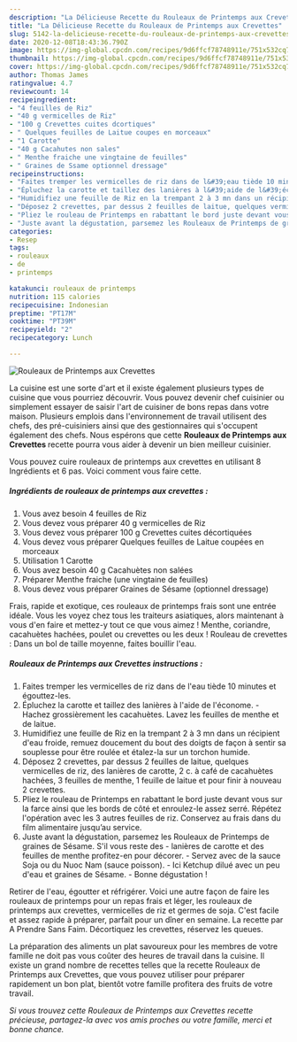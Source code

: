 ```yaml
---
description: "La Délicieuse Recette du Rouleaux de Printemps aux Crevettes"
title: "La Délicieuse Recette du Rouleaux de Printemps aux Crevettes"
slug: 5142-la-delicieuse-recette-du-rouleaux-de-printemps-aux-crevettes
date: 2020-12-08T18:43:36.790Z
image: https://img-global.cpcdn.com/recipes/9d6ffcf78748911e/751x532cq70/rouleaux-de-printemps-aux-crevettes-photo-principale-de-la-recette.jpg
thumbnail: https://img-global.cpcdn.com/recipes/9d6ffcf78748911e/751x532cq70/rouleaux-de-printemps-aux-crevettes-photo-principale-de-la-recette.jpg
cover: https://img-global.cpcdn.com/recipes/9d6ffcf78748911e/751x532cq70/rouleaux-de-printemps-aux-crevettes-photo-principale-de-la-recette.jpg
author: Thomas James
ratingvalue: 4.7
reviewcount: 14
recipeingredient:
- "4 feuilles de Riz"
- "40 g vermicelles de Riz"
- "100 g Crevettes cuites dcortiques"
- " Quelques feuilles de Laitue coupes en morceaux"
- "1 Carotte"
- "40 g Cacahutes non sales"
- " Menthe fraiche une vingtaine de feuilles"
- " Graines de Ssame optionnel dressage"
recipeinstructions:
- "Faites tremper les vermicelles de riz dans de l&#39;eau tiède 10 minutes et égouttez-les."
- "Épluchez la carotte et taillez des lanières à l&#39;aide de l&#39;économe. Hachez grossièrement les cacahuètes. Lavez les feuilles de menthe et de laitue."
- "Humidifiez une feuille de Riz en la trempant 2 à 3 mn dans un récipient d&#39;eau froide, remuez doucement du bout des doigts de façon à sentir sa souplesse pour être roulée et étalez-la sur un torchon humide."
- "Déposez 2 crevettes, par dessus 2 feuilles de laitue, quelques vermicelles de riz, des lanières de carotte, 2 c. à café de cacahuètes hachées, 3 feuilles de menthe, 1 feuille de laitue et pour finir à nouveau 2 crevettes."
- "Pliez le rouleau de Printemps en rabattant le bord juste devant vous sur la farce ainsi que les bords de côté et enroulez-le assez serré. Répétez l&#39;opération avec les 3 autres feuilles de riz. Conservez au frais dans du film alimentaire jusqu’au service."
- "Juste avant la dégustation, parsemez les Rouleaux de Printemps de graines de Sésame. S&#39;il vous reste des lanières de carotte et des feuilles de menthe profitez-en pour décorer. Servez avec de la sauce Soja ou du Nuoc Nam (sauce poisson). Ici Ketchup dilué avec un peu d&#39;eau et graines de Sésame. Bonne dégustation !"
categories:
- Resep
tags:
- rouleaux
- de
- printemps

katakunci: rouleaux de printemps 
nutrition: 115 calories
recipecuisine: Indonesian
preptime: "PT17M"
cooktime: "PT39M"
recipeyield: "2"
recipecategory: Lunch

---
```



![Rouleaux de Printemps aux Crevettes](https://img-global.cpcdn.com/recipes/9d6ffcf78748911e/751x532cq70/rouleaux-de-printemps-aux-crevettes-photo-principale-de-la-recette.jpg)

La cuisine est une sorte d'art et il existe également plusieurs types de cuisine que vous pourriez découvrir. Vous pouvez devenir chef cuisinier ou simplement essayer de saisir l'art de cuisiner de bons repas dans votre maison. Plusieurs emplois dans l'environnement de travail utilisent des chefs, des pré-cuisiniers ainsi que des gestionnaires qui s'occupent également des chefs. Nous espérons que cette <strong> Rouleaux de Printemps aux Crevettes </strong> recette pourra vous aider à devenir un bien meilleur cuisinier.

<!--inarticleads1-->

Vous pouvez cuire rouleaux de printemps aux crevettes en utilisant 8 Ingrédients et 6 pas. Voici comment vous faire cette.

##### Ingrédients de rouleaux de printemps aux crevettes :

1. Vous avez besoin 4 feuilles de Riz
1. Vous devez vous préparer 40 g vermicelles de Riz
1. Vous devez vous préparer 100 g Crevettes cuites décortiquées
1. Vous devez vous préparer  Quelques feuilles de Laitue coupées en morceaux
1. Utilisation 1 Carotte
1. Vous avez besoin 40 g Cacahuètes non salées
1. Préparer  Menthe fraiche (une vingtaine de feuilles)
1. Vous devez vous préparer  Graines de Sésame (optionnel dressage)


Frais, rapide et exotique, ces rouleaux de printemps frais sont une entrée idéale. Vous les voyez chez tous les traiteurs asiatiques, alors maintenant à vous d&#39;en faire et mettez-y tout ce que vous aimez ! Menthe, coriandre, cacahuètes hachées, poulet ou crevettes ou les deux ! Rouleau de crevettes : Dans un bol de taille moyenne, faites bouillir l&#39;eau. 

<!--inarticleads2-->

##### Rouleaux de Printemps aux Crevettes instructions :

1. Faites tremper les vermicelles de riz dans de l&#39;eau tiède 10 minutes et égouttez-les.
1. Épluchez la carotte et taillez des lanières à l&#39;aide de l&#39;économe. - Hachez grossièrement les cacahuètes. Lavez les feuilles de menthe et de laitue.
1. Humidifiez une feuille de Riz en la trempant 2 à 3 mn dans un récipient d&#39;eau froide, remuez doucement du bout des doigts de façon à sentir sa souplesse pour être roulée et étalez-la sur un torchon humide.
1. Déposez 2 crevettes, par dessus 2 feuilles de laitue, quelques vermicelles de riz, des lanières de carotte, 2 c. à café de cacahuètes hachées, 3 feuilles de menthe, 1 feuille de laitue et pour finir à nouveau 2 crevettes.
1. Pliez le rouleau de Printemps en rabattant le bord juste devant vous sur la farce ainsi que les bords de côté et enroulez-le assez serré. Répétez l&#39;opération avec les 3 autres feuilles de riz. Conservez au frais dans du film alimentaire jusqu’au service.
1. Juste avant la dégustation, parsemez les Rouleaux de Printemps de graines de Sésame. S&#39;il vous reste des - lanières de carotte et des feuilles de menthe profitez-en pour décorer. - Servez avec de la sauce Soja ou du Nuoc Nam (sauce poisson). - Ici Ketchup dilué avec un peu d&#39;eau et graines de Sésame. - Bonne dégustation !


Retirer de l&#39;eau, égoutter et réfrigérer. Voici une autre façon de faire les rouleaux de printemps pour un repas frais et léger, les rouleaux de printemps aux crevettes, vermicelles de riz et germes de soja. C&#39;est facile et assez rapide à préparer, parfait pour un dîner en semaine. La recette par A Prendre Sans Faim. Décortiquez les crevettes, réservez les queues. 

<!--inarticleads1-->

<p>
La préparation des aliments un plat savoureux pour les membres de votre famille ne doit pas vous coûter des heures de travail dans la cuisine. Il existe un grand nombre de recettes telles que la recette Rouleaux de Printemps aux Crevettes, que vous pouvez utiliser pour préparer rapidement un bon plat, bientôt votre famille profitera des fruits de votre travail.
</p>

<p>
<i>Si vous trouvez cette Rouleaux de Printemps aux Crevettes recette précieuse, partagez-la avec vos amis proches ou votre famille, merci et bonne chance.</i>
</p>
